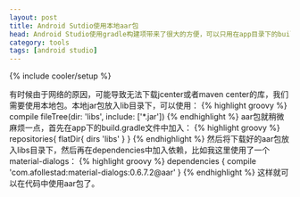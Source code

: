```yaml
---
layout: post
title: Android Sutdio使用本地aar包
head: Android Studio使用gradle构建项带来了很大的方便，可以只用在app目录下的build.gradle中的dependencies加入一句代码就搞定了。
category: tools 
tags: [android studio]
---
```

{% include cooler/setup %}

有时候由于网络的原因，可能导致无法下载jcenter或者maven center的库，我们需要使用本地包。本地jar包放入lib目录下，可以使用：
{% highlight groovy %}
compile fileTree(dir: 'libs', include: ['*.jar'])
{% endhighlight %}
aar包就稍微麻烦一点，首先在app下的build.gradle文件中加入：
{% highlight groovy %}
repositories{
	flatDir{
		dirs 'libs'
	}
}
{% endhighlight %}
然后将下载好的aar包放入libs目录下，然后再在dependencies中加入依赖，比如我这里使用了一个material-dialogs：
{% highlight groovy %}
dependencies {
	compile 'com.afollestad:material-dialogs:0.6.7.2@aar'
}
{% endhighlight %}
这样就可以在代码中使用aar包了。